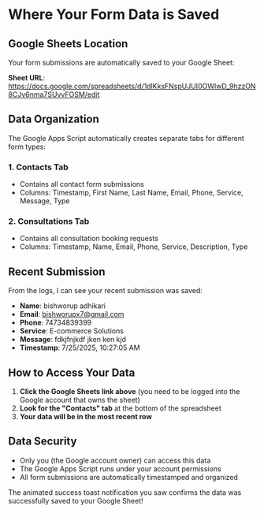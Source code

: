 # Where Your Form Data is Saved

## Google Sheets Location

Your form submissions are automatically saved to your Google Sheet:

**Sheet URL**: https://docs.google.com/spreadsheets/d/1dlKksFNspUJUI0OWIwD_9hzzON8CJv6nma7SUvvFOSM/edit

## Data Organization

The Google Apps Script automatically creates separate tabs for different form types:

### 1. **Contacts Tab**
- Contains all contact form submissions
- Columns: Timestamp, First Name, Last Name, Email, Phone, Service, Message, Type

### 2. **Consultations Tab** 
- Contains all consultation booking requests
- Columns: Timestamp, Name, Email, Phone, Service, Description, Type

## Recent Submission

From the logs, I can see your recent submission was saved:
- **Name**: bishworup adhikari
- **Email**: bishworupx7@gmail.com
- **Phone**: 74734839399
- **Service**: E-commerce Solutions
- **Message**: fdkjfnjkdf jken ken kjd
- **Timestamp**: 7/25/2025, 10:27:05 AM

## How to Access Your Data

1. **Click the Google Sheets link above** (you need to be logged into the Google account that owns the sheet)
2. **Look for the "Contacts" tab** at the bottom of the spreadsheet
3. **Your data will be in the most recent row**

## Data Security

- Only you (the Google account owner) can access this data
- The Google Apps Script runs under your account permissions
- All form submissions are automatically timestamped and organized

The animated success toast notification you saw confirms the data was successfully saved to your Google Sheet!